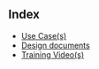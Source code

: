 ## Index
*   [Use Case(s)](https://github.com/SoftwareAG/MLW/tree/master/docs/use%20cases)
*   [Design documents](https://github.com/SoftwareAG/MLW/tree/master/docs/design)
*   [Training Video(s)](https://mlw.ai/)
